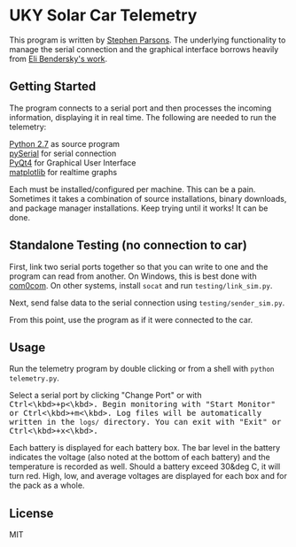 UKY Solar Car Telemetry
=======================

This program is written by [Stephen Parsons](mailto:stephen.parsons@uky.edu).
The underlying functionality to manage the serial connection and the graphical interface borrows heavily from [Eli Bendersky's work](http://eli.thegreenplace.net/2009/08/07/a-live-data-monitor-with-python-pyqt-and-pyserial/).

Getting Started
-----------------------

The program connects to a serial port and then processes the incoming information, displaying it in real time. The following are needed to run the telemetry:

[Python 2.7](https://www.python.org/download/) as source program  
[pySerial](http://sourceforge.net/projects/pyserial/files/pyserial/) for serial connection  
[PyQt4](http://www.riverbankcomputing.co.uk/software/pyqt/download) for Graphical User Interface  
[matplotlib](http://matplotlib.org/downloads.html) for realtime graphs

Each must be installed/configured per machine. This can be a pain. Sometimes it takes a combination of source installations, binary downloads, and package manager installations. Keep trying until it works! It can be done.

Standalone Testing (no connection to car)
-----------------------------------------

First, link two serial ports together so that you can write to one and the program can read from another. On Windows, this is best done with [com0com](http://com0com.sourceforge.net/). On other systems, install ```socat``` and run ```testing/link_sim.py```.

Next, send false data to the serial connection using ```testing/sender_sim.py```.

From this point, use the program as if it were connected to the car.

Usage
-----

Run the telemetry program by double clicking or from a shell with ```python telemetry.py```.

Select a serial port by clicking "Change Port" or with <kbd>Ctrl<\kbd>+<kbd>p<\kbd>. Begin monitoring with "Start Monitor" or <kbd>Ctrl<\kbd>+<kbd>m<\kbd>. Log files will be automatically written in the ```logs/``` directory. You can exit with "Exit" or <kbd>Ctrl<\kbd>+<kbd>x<\kbd>.

Each battery is displayed for each battery box. The bar level in the battery indicates the voltage (also noted at the bottom of each battery) and the temperature is recorded as well. Should a battery exceed 30&deg C, it will turn red. High, low, and average voltages are displayed for each box and for the pack as a whole.

License
-----------------------
MIT
